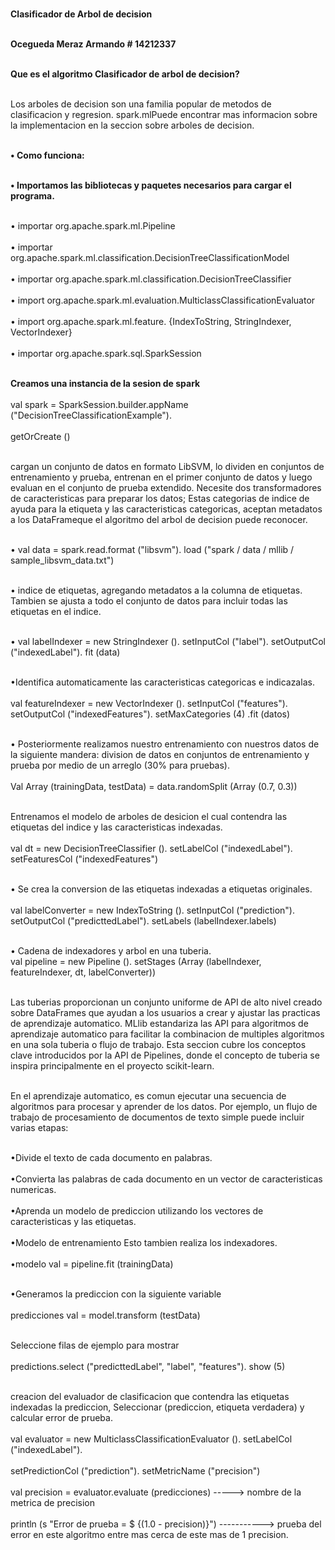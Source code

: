 <b><br> Clasificador de Arbol de decision </b></br>   


<b><br>    Ocegueda Meraz Armando # 14212337</b> </br>   


<b><br>Que es el algoritmo Clasificador de arbol de decision? </b></br>

<br>Los arboles de decision son una familia popular de metodos de clasificacion y regresion. spark.mlPuede encontrar mas informacion sobre la implementacion en la seccion sobre arboles de decision.</br>

<b><br> &bull; Como funciona:</b></br>

<b><br> &bull; Importamos las bibliotecas y paquetes necesarios para cargar el programa.</b></br>

 <br>&bull; importar org.apache.spark.ml.Pipeline</br>
<br> &bull; importar org.apache.spark.ml.classification.DecisionTreeClassificationModel</br>
 <br>&bull; importar org.apache.spark.ml.classification.DecisionTreeClassifier</br>
<br> &bull; import org.apache.spark.ml.evaluation.MulticlassClassificationEvaluator</br>
<br> &bull; import org.apache.spark.ml.feature. {IndexToString, StringIndexer, VectorIndexer}</br>
<br>&bull;  importar org.apache.spark.sql.SparkSession</br>

<b><br>Creamos una instancia de la sesion de spark</br></b>
 <br>val spark = SparkSession.builder.appName ("DecisionTreeClassificationExample"). </br>
<br>getOrCreate ()</br>

<br>cargan un conjunto de datos en formato LibSVM, lo dividen en conjuntos de entrenamiento y prueba, entrenan en el primer conjunto de datos y luego evaluan en el conjunto de prueba extendido. Necesite dos transformadores de caracteristicas para preparar los datos; Estas categorias de indice de ayuda para la etiqueta y las caracteristicas categoricas, aceptan metadatos a los DataFrameque el algoritmo del arbol de decision puede reconocer.</br>

<br> &bull; val data = spark.read.format ("libsvm"). load ("spark / data / mllib / sample_libsvm_data.txt")</br>

<br> &bull; indice de etiquetas, agregando metadatos a la columna de etiquetas. Tambien se ajusta a todo el conjunto de datos para incluir todas las etiquetas en el indice.</br>

<br> &bull; val labelIndexer = new StringIndexer (). setInputCol ("label"). setOutputCol ("indexedLabel"). fit (data)</br>

<br> &bull;Identifica automaticamente las caracteristicas categoricas e indicazalas.</br>
<br> val featureIndexer = new VectorIndexer (). setInputCol ("features"). setOutputCol ("indexedFeatures"). setMaxCategories (4) .fit (datos)</br>

<br> &bull; Posteriormente realizamos nuestro entrenamiento con nuestros datos de la siguiente mandera:
 division de datos en conjuntos de entrenamiento y prueba por medio de un arreglo (30% para pruebas).</br>
 <br>Val Array (trainingData, testData) = data.randomSplit (Array (0.7, 0.3))</br>

<br>Entrenamos el modelo de arboles de desicion el cual contendra las etiquetas del indice y las caracteristicas indexadas.</br>
 <br>val dt = new DecisionTreeClassifier (). setLabelCol ("indexedLabel"). setFeaturesCol ("indexedFeatures")</br>
 
<br> &bull; Se crea la conversion de las etiquetas indexadas a etiquetas originales.</br>
 <br>val labelConverter = new IndexToString (). setInputCol ("prediction"). setOutputCol ("predicttedLabel"). setLabels (labelIndexer.labels)</br>

<br> &bull; Cadena de indexadores y arbol en una tuberia.</br>
val pipeline = new Pipeline (). setStages (Array (labelIndexer, featureIndexer, dt, labelConverter))

<br> Las tuberias proporcionan un conjunto uniforme de API de alto nivel creado sobre DataFrames que ayudan a los usuarios a crear y ajustar las practicas de aprendizaje automatico.
MLlib estandariza las API para algoritmos de aprendizaje automatico para facilitar la combinacion de multiples algoritmos en una sola tuberia o flujo de trabajo. Esta seccion cubre los conceptos clave introducidos por la API de Pipelines, donde el concepto de tuberia se inspira principalmente en el proyecto scikit-learn.</br>

<br>En el aprendizaje automatico, es comun ejecutar una secuencia de algoritmos para procesar y aprender de los datos. Por ejemplo, un flujo de trabajo de procesamiento de documentos de texto simple puede incluir varias etapas:</br>

<br>&bull;Divide el texto de cada documento en palabras.</br>
 <br>&bull;Convierta las palabras de cada documento en un vector de caracteristicas numericas.</br>
 <br>&bull;Aprenda un modelo de prediccion utilizando los vectores de caracteristicas y las etiquetas.</br>
<br>&bull;Modelo de entrenamiento Esto tambien realiza los indexadores.</br>
<br>&bull;modelo val = pipeline.fit (trainingData)</br>

<br>&bull;Generamos la prediccion con la siguiente variable</br>
 <br>predicciones val = model.transform (testData)</br>

<br>Seleccione filas de ejemplo para mostrar</br>
 <br>predictions.select ("predicttedLabel", "label", "features"). show (5)</br>

<br>creacion del evaluador de clasificacion que contendra las etiquetas indexadas la prediccion, Seleccionar (prediccion, etiqueta verdadera) y calcular error de prueba.</br>
 <br>val evaluator = new MulticlassClassificationEvaluator (). setLabelCol ("indexedLabel").</br>
<br> setPredictionCol ("prediction"). setMetricName ("precision")</br>
 <br>val precision = evaluator.evaluate (predicciones) -----> nombre de la metrica de precision<br>
 <br>println (s "Error de prueba = $ {(1.0 - precision)}") -----------> prueba del error en este algoritmo entre mas cerca de este mas de 1 precision.</br>
